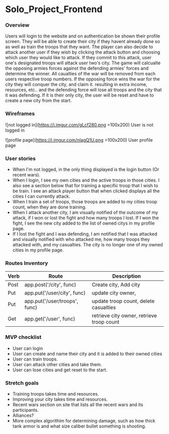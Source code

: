 # Solo_Project_Frontend


### Overview

Users will login to the website and on authentication be shown their profile screen. They will be able to create their city if they havent already done so as well as train the troops that they want. The player can also decide to attack another user if they wish by clicking the attack button and choosing which user they would like to attack. If they commit to this attack, user one's designated troops will attack user two's city. The game will calcualte the opposing armies forces against the defending armies' forces and determine the winner. All caualties of the war will be removed from each users respective troop numbers. If the opposing force wins the war for the city they will conquer the city, and claim it. resulting in extra income, resources, etc.. and the defending force will lose all troops and the city that it was defending. If it is their only city, the user will be reset and have to create a new city from the start.

### Wireframes

![not logged in](https://i.imgur.com/gLcf280.png =100x200)
User is not logged in

![profile page](https://i.imgur.com/nlagQ1U.png =100x200)
User profile page

### User stories

- When I'm not logged, in the only thing displayed is the login button (Or recent wars).
- When I login, I see my own cities and the active troops in those cities. I also see a section below that for training a specific troop that I wish to be train. I see an attack player button that when clicked displays all the cities I can currently attack.
- When I train a set of troops, those troops are added to my cities troop count, when they are done training.
- When I attack another city, I am visually notified of the outcome of my attack, if I won or lost the fight and how many troops I lost. If I won the fight, I see the new city added to the list of owned citys in my profile page.
- If I lost the fight and I was defending, I am notified that I was attacked and visually notified with who attacked me, how many troops they attacked with, and my casualties. The city is no longer one of my owned cities in my profile page.

### Routes Inventory

|Verb|Route|Description|
|----|-----------|-----|
|Post| app.post('/city', func) | Create city, Add city|
|Put | app.put('/user/city', func) | update city owner, 
|Put | app.put('/user/troops', func) | update troop count, delete casualties|
|Get | app.get('/user', func) | retrieve city owner, retrieve troop count|


### MVP checklist

- User can login
- User can create and name their city and it is added to their owned cities
- User can train troops.
- User can attack other cities and take them.
- User can lose cities and get reset to the start.


### Stretch goals

- Training troops takes time and resources.
- Improving your city takes time and resources.
- Recent wars section on site that lists all the recent wars and its participants.
- Alliances?
- More complex algorithim for determining damage, such as how thick tank armor is and what size caliber bullet something is shooting.
